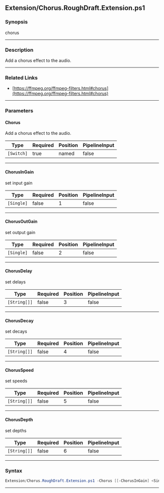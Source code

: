 
Extension/Chorus.RoughDraft.Extension.ps1
-----------------------------------------
### Synopsis
chorus

---
### Description

Add a chorus effect to the audio.

---
### Related Links
* [https://ffmpeg.org/ffmpeg-filters.html#chorus](https://ffmpeg.org/ffmpeg-filters.html#chorus)



---
### Parameters
#### **Chorus**

Add a chorus effect to the audio.






|Type      |Required|Position|PipelineInput|
|----------|--------|--------|-------------|
|`[Switch]`|true    |named   |false        |



---
#### **ChorusInGain**

set input gain






|Type      |Required|Position|PipelineInput|
|----------|--------|--------|-------------|
|`[Single]`|false   |1       |false        |



---
#### **ChorusOutGain**

set output gain






|Type      |Required|Position|PipelineInput|
|----------|--------|--------|-------------|
|`[Single]`|false   |2       |false        |



---
#### **ChorusDelay**

set delays






|Type        |Required|Position|PipelineInput|
|------------|--------|--------|-------------|
|`[String[]]`|false   |3       |false        |



---
#### **ChorusDecay**

set decays






|Type        |Required|Position|PipelineInput|
|------------|--------|--------|-------------|
|`[String[]]`|false   |4       |false        |



---
#### **ChorusSpeed**

set speeds






|Type        |Required|Position|PipelineInput|
|------------|--------|--------|-------------|
|`[String[]]`|false   |5       |false        |



---
#### **ChorusDepth**

set depths






|Type        |Required|Position|PipelineInput|
|------------|--------|--------|-------------|
|`[String[]]`|false   |6       |false        |



---
### Syntax
```PowerShell
Extension/Chorus.RoughDraft.Extension.ps1 -Chorus [[-ChorusInGain] <Single>] [[-ChorusOutGain] <Single>] [[-ChorusDelay] <String[]>] [[-ChorusDecay] <String[]>] [[-ChorusSpeed] <String[]>] [[-ChorusDepth] <String[]>] [<CommonParameters>]
```
---



